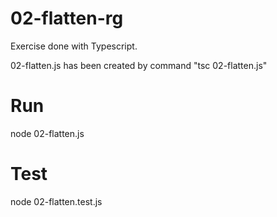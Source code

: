 # 02-flatten-rg

Exercise done with Typescript.

02-flatten.js has been created by command "tsc 02-flatten.js"

# Run
node 02-flatten.js

# Test
node 02-flatten.test.js